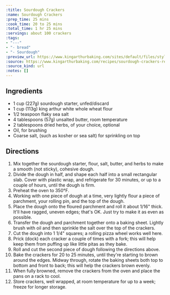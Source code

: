 ```yaml
---
:title: Sourdough Crackers
:name: Sourdough Crackers
:prep_time: 25 mins
:cook_time: 20 to 25 mins
:total_time: 1 hr 25 mins
:servings: about 100 crackers
:tags:
- "---"
- "- bread"
- "- Sourdough"
:preview_url: https://www.kingarthurbaking.com/sites/default/files/styles/featured_image/public/2021-07/sourdough-crackers.jpg?itok=-K3PkmPp
:source: https://www.kingarthurbaking.com/recipes/sourdough-crackers-recipe
:source_kind: url
:notes: []
---
```


## Ingredients
- 1 cup (227g) sourdough starter, unfed/discard
- 1 cup (113g) king arthur white whole wheat flour
- 1/2 teaspoon flaky sea salt
- 4 tablespoons (57g) unsalted butter, room temperature
- 2 tablespoons dried herbs, of your choice, optional
- Oil, for brushing
- Coarse salt, (such as kosher or sea salt) for sprinkling on top


## Directions
1. Mix together the sourdough starter, flour, salt, butter, and herbs to make a smooth (not sticky), cohesive dough.
2. Divide the dough in half, and shape each half into a small rectangular slab. Cover with plastic wrap, and refrigerate for 30 minutes, or up to a couple of hours, until the dough is firm.
3. Preheat the oven to 350°F.
4. Working with one piece of dough at a time, very lightly flour a piece of parchment, your rolling pin, and the top of the dough.
5. Place the dough onto the floured parchment and roll it about 1/16" thick. It'll have ragged, uneven edges; that's OK. Just try to make it as even as possible.
6. Transfer the dough and parchment together onto a baking sheet. Lightly brush with oil and then sprinkle the salt over the top of the crackers.
7. Cut the dough into 1 1/4" squares; a rolling pizza wheel works well here.
8. Prick (dock) each cracker a couple of times with a fork; this will help keep them from puffing up like little pitas as they bake.
9. Roll and cut the second piece of dough following the directions above.
10. Bake the crackers for 20 to 25 minutes, until they're starting to brown around the edges. Midway through, rotate the baking sheets both top to bottom and front to back; this will help the crackers brown evenly.
11. When fully browned, remove the crackers from the oven and place the pans on a rack to cool.
12. Store crackers, well wrapped, at room temperature for up to a week; freeze for longer storage.
